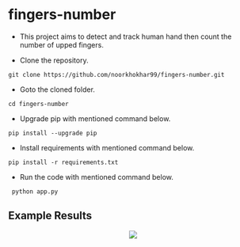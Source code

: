 # fingers-number

- This project aims to detect and track human hand then count the number of upped fingers. 


- Clone the repository.
```
git clone https://github.com/noorkhokhar99/fingers-number.git
```
- Goto the cloned folder.
```
cd fingers-number

```
- Upgrade pip with mentioned command below.
```
pip install --upgrade pip
```
- Install requirements with mentioned command below.
```
pip install -r requirements.txt
```
- Run the code with mentioned command below.

` python app.py`

 
## Example Results


<p align="center">
<img src="https://github.com/noorkhokhar99/fingers-number/blob/main/Screen%20Shot%201444-04-26%20at%201.43.58%20PM.png">
